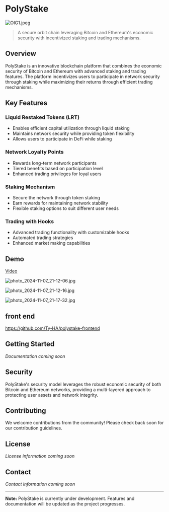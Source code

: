 # PolyStake
![OIG1.jpeg](https://cdn.dorahacks.io/static/files/193097a0006b1fcd3307d0f4800a0744.jpeg)
> A secure orbit chain leveraging Bitcoin and Ethereum's economic security with incentivized staking and trading mechanisms.

## Overview

PolyStake is an innovative blockchain platform that combines the economic security of Bitcoin and Ethereum with advanced staking and trading features. The platform incentivizes users to participate in network security through staking while maximizing their returns through efficient trading mechanisms.

## Key Features

### Liquid Restaked Tokens (LRT)
- Enables efficient capital utilization through liquid staking
- Maintains network security while providing token flexibility
- Allows users to participate in DeFi while staking

### Network Loyalty Points
- Rewards long-term network participants
- Tiered benefits based on participation level
- Enhanced trading privileges for loyal users

### Staking Mechanism
- Secure the network through token staking
- Earn rewards for maintaining network stability
- Flexible staking options to suit different user needs

### Trading with Hooks
- Advanced trading functionality with customizable hooks
- Automated trading strategies
- Enhanced market making capabilities

## Demo 

[Video](https://drive.google.com/file/d/1vWNvWqikHicHFYpdVS5IWpZrHUxb2RVv/view?usp=sharing)

![photo_2024-11-07_21-12-06.jpg](https://cdn.dorahacks.io/static/files/1930979684d217c34183ad0494e86518.jpg)

![photo_2024-11-07_21-12-16.jpg](https://cdn.dorahacks.io/static/files/1930979909cbb38af82ba344308ad442.jpg)

![photo_2024-11-07_21-17-32.jpg](https://cdn.dorahacks.io/static/files/1930979c23f8431d3391c7c4e04b7b0f.jpg)



## front end 
https://github.com/Ty-HA/polystake-frontend
## Getting Started

*Documentation coming soon*

## Security

PolyStake's security model leverages the robust economic security of both Bitcoin and Ethereum networks, providing a multi-layered approach to protecting user assets and network integrity.

## Contributing

We welcome contributions from the community! Please check back soon for our contribution guidelines.

## License

*License information coming soon*

## Contact

*Contact information coming soon*

---

**Note:** PolyStake is currently under development. Features and documentation will be updated as the project progresses.